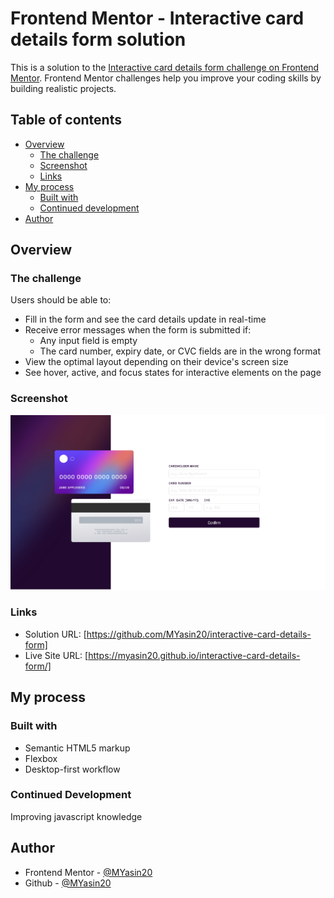 # Frontend Mentor - Interactive card details form solution

This is a solution to the [Interactive card details form challenge on Frontend Mentor](https://www.frontendmentor.io/challenges/interactive-card-details-form-XpS8cKZDWw). Frontend Mentor challenges help you improve your coding skills by building realistic projects. 

## Table of contents

- [Overview](#overview)
  - [The challenge](#the-challenge)
  - [Screenshot](#screenshot)
  - [Links](#links)
- [My process](#my-process)
  - [Built with](#built-with)
  - [Continued development](#continued-development)
- [Author](#author)

## Overview

### The challenge

Users should be able to:

- Fill in the form and see the card details update in real-time
- Receive error messages when the form is submitted if:
  - Any input field is empty
  - The card number, expiry date, or CVC fields are in the wrong format
- View the optimal layout depending on their device's screen size
- See hover, active, and focus states for interactive elements on the page

### Screenshot

![](./images/cc-SS.png)

### Links

- Solution URL: [https://github.com/MYasin20/interactive-card-details-form]
- Live Site URL: [https://myasin20.github.io/interactive-card-details-form/]

## My process

### Built with

- Semantic HTML5 markup
- Flexbox
- Desktop-first workflow

### Continued Development

Improving javascript knowledge

## Author
- Frontend Mentor - [@MYasin20](https://www.frontendmentor.io/profile/MYasin20)
- Github - [@MYasin20](https://github.com/MYasin20)